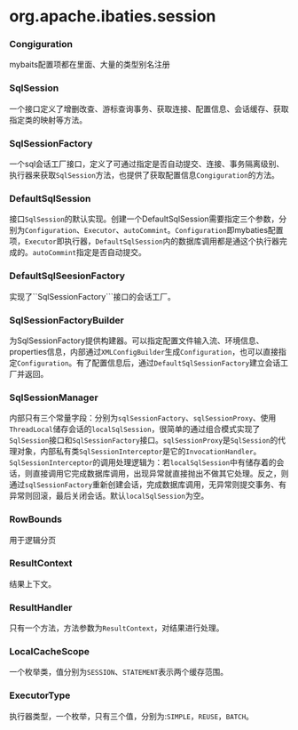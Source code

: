 # org.apache.ibaties.session

### Congiguration
mybaits配置项都在里面、大量的类型别名注册

### SqlSession
一个接口定义了增删改查、游标查询事务、获取连接、配置信息、会话缓存、获取指定类的映射等方法。

### SqlSessionFactory
一个sql会话工厂接口，定义了可通过指定是否自动提交、连接、事务隔离级别、执行器来获取```SqlSession```方法，也提供了获取配置信息```Congiguration```的方法。

### DefaultSqlSession
接口```SqlSession```的默认实现。创建一个DefaultSqlSession需要指定三个参数，分别为```Configuration```、```Executor```、```autoCommint```。```Configuration```即mybaties配置项，```Executor```即执行器，```DefaultSqlSession```内的数据库调用都是通这个执行器完成的。```autoCommint```指定是否自动提交。

### DefaultSqlSeesionFactory
实现了``SqlSessionFactory```接口的会话工厂。

### SqlSessionFactoryBuilder
为SqlSessionFactory提供构建器。可以指定配置文件输入流、环境信息、properties信息，内部通过```XMLConfigBuilder```生成```Configuration```，也可以直接指定```Configuration```。有了配置信息后，通过```DefaultSqlSessionFactory```建立会话工厂并返回。

### SqlSessionManager
内部只有三个常量字段：分别为```sqlSessionFactory```、```sqlSessionProxy```、使用```ThreadLocal```储存会话的```localSqlSession```，很简单的通过组合模式实现了```SqlSession```接口和```SqlSessionFactory```接口。```sqlSessionProxy```是```SqlSession```的代理对象，内部私有类```SqlSessionInterceptor```是它的```InvocationHandler```。```SqlSessionInterceptor```的调用处理逻辑为：若```localSqlSession```中有储存着的会话，则直接调用它完成数据库调用，出现异常就直接抛出不做其它处理。反之，则通过```sqlSessionFactory```重新创建会话，完成数据库调用，无异常则提交事务、有异常则回滚，最后关闭会话。默认```localSqlSession```为空。

### RowBounds
用于逻辑分页

### ResultContext
结果上下文。

### ResultHandler
只有一个方法，方法参数为```ResultContext```，对结果进行处理。

### LocalCacheScope
一个枚举类，值分别为```SESSION```、```STATEMENT```表示两个缓存范围。

### ExecutorType

执行器类型，一个枚举，只有三个值，分别为:```SIMPLE```，```REUSE```，```BATCH```。
